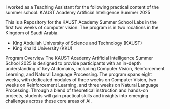 ##
I worked as a Teaching Assistant for the following practical content of the summer school.
KAUST Academy Artificial Intelligence Summer 2025

This is a Repository for the KAUST Academy Summer School Labs in the first two weeks of computer vision.  The program is in two locations in the Kingdom of Saudi Arabia.

- King Abdullah University of Science and Technology (KAUST)
- King Khalid University (KKU)

Program Overview
The KAUST Academy Artificial Intelligence Summer School 2025 is designed to provide participants with an in-depth understanding of key AI domains, including Computer Vision, Reinforcement Learning, and Natural Language Processing. The program spans eight weeks, with dedicated modules of three weeks on Computer Vision, two weeks on Reinforcement Learning, and three weeks on Natural Language Processing. Through a blend of theoretical instruction and hands-on projects, students will gain practical skills and insights into emerging challenges across these core areas of AI.
